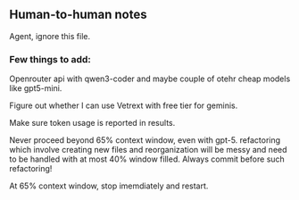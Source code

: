 ## Human-to-human notes

Agent, ignore this file.

### Few things to add:

Openrouter api with qwen3-coder and maybe couple of otehr cheap models like gpt5-mini.

Figure out whether I can use Vetrext with free tier for geminis.

Make sure token usage is reported in results.

Never proceed beyond 65% context window, even with gpt-5. refactoring which involve creating new files and reorganization will be messy and need to be handled with at most 40% window filled. Always commit before such refactoring!

At 65% context window, stop imemdiately and restart.
